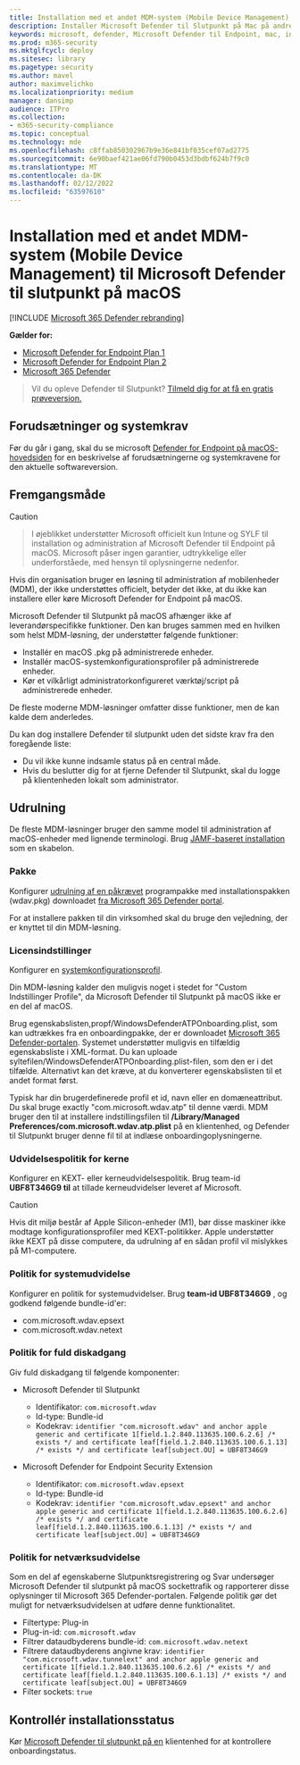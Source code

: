 ```yaml
---
title: Installation med et andet MDM-system (Mobile Device Management) til Microsoft Defender til slutpunkt på Mac
description: Installer Microsoft Defender til Slutpunkt på Mac på andre administrationsløsninger.
keywords: microsoft, defender, Microsoft Defender til Endpoint, mac, installation, deploy, macos, catalina, mojave, high sierra
ms.prod: m365-security
ms.mktglfcycl: deploy
ms.sitesec: library
ms.pagetype: security
ms.author: mavel
author: maximvelichko
ms.localizationpriority: medium
manager: dansimp
audience: ITPro
ms.collection:
- m365-security-compliance
ms.topic: conceptual
ms.technology: mde
ms.openlocfilehash: c8ffab850302967b9e36e841bf035cef07ad2775
ms.sourcegitcommit: 6e90baef421ae06fd790b0453d3bdbf624b7f9c0
ms.translationtype: MT
ms.contentlocale: da-DK
ms.lasthandoff: 02/12/2022
ms.locfileid: "63597610"
---
```

# <a name="deployment-with-a-different-mobile-device-management-mdm-system-for-microsoft-defender-for-endpoint-on-macos"></a>Installation med et andet MDM-system (Mobile Device Management) til Microsoft Defender til slutpunkt på macOS

[!INCLUDE [Microsoft 365 Defender rebranding](../../includes/microsoft-defender.md)]


**Gælder for:**
- [Microsoft Defender for Endpoint Plan 1](https://go.microsoft.com/fwlink/p/?linkid=2154037)
- [Microsoft Defender for Endpoint Plan 2](https://go.microsoft.com/fwlink/p/?linkid=2154037)
- [Microsoft 365 Defender](https://go.microsoft.com/fwlink/?linkid=2118804)

> Vil du opleve Defender til Slutpunkt? [Tilmeld dig for at få en gratis prøveversion.](https://signup.microsoft.com/create-account/signup?products=7f379fee-c4f9-4278-b0a1-e4c8c2fcdf7e&ru=https://aka.ms/MDEp2OpenTrial?ocid=docs-wdatp-investigateip-abovefoldlink)
 
## <a name="prerequisites-and-system-requirements"></a>Forudsætninger og systemkrav

Før du går i gang, skal du se microsoft [Defender for Endpoint på macOS-hovedsiden](microsoft-defender-endpoint-mac.md) for en beskrivelse af forudsætningerne og systemkravene for den aktuelle softwareversion.


## <a name="approach"></a>Fremgangsmåde

> [!CAUTION]

> I øjeblikket understøtter Microsoft officielt kun Intune og SYLF til installation og administration af Microsoft Defender til Endpoint på macOS. Microsoft påser ingen garantier, udtrykkelige eller underforståede, med hensyn til oplysningerne nedenfor.

Hvis din organisation bruger en løsning til administration af mobilenheder (MDM), der ikke understøttes officielt, betyder det ikke, at du ikke kan installere eller køre Microsoft Defender for Endpoint på macOS.

Microsoft Defender til Slutpunkt på macOS afhænger ikke af leverandørspecifikke funktioner. Den kan bruges sammen med en hvilken som helst MDM-løsning, der understøtter følgende funktioner:

- Installér en macOS .pkg på administrerede enheder.
- Installér macOS-systemkonfigurationsprofiler på administrerede enheder.
- Kør et vilkårligt administratorkonfigureret værktøj/script på administrerede enheder.

De fleste moderne MDM-løsninger omfatter disse funktioner, men de kan kalde dem anderledes.

Du kan dog installere Defender til slutpunkt uden det sidste krav fra den foregående liste:

- Du vil ikke kunne indsamle status på en central måde.
- Hvis du beslutter dig for at fjerne Defender til Slutpunkt, skal du logge på klientenheden lokalt som administrator.

## <a name="deployment"></a>Udrulning

De fleste MDM-løsninger bruger den samme model til administration af macOS-enheder med lignende terminologi. Brug [JAMF-baseret installation](mac-install-with-jamf.md) som en skabelon.

### <a name="package"></a>Pakke

Konfigurer [udrulning af en påkrævet](mac-install-with-jamf.md) programpakke med installationspakken (wdav.pkg) downloadet [fra Microsoft 365 Defender portal](mac-install-with-jamf.md).

For at installere pakken til din virksomhed skal du bruge den vejledning, der er knyttet til din MDM-løsning.

### <a name="license-settings"></a>Licensindstillinger

Konfigurer en [systemkonfigurationsprofil](mac-install-with-jamf.md). 

Din MDM-løsning kalder den muligvis noget i stedet for "Custom Indstillinger Profile", da Microsoft Defender til Slutpunkt på macOS ikke er en del af macOS.

Brug egenskabslisten,propf/WindowsDefenderATPOnboarding.plist, som kan udtrækkes fra en onboardingpakke, der er downloadet [Microsoft 365 Defender-portalen](mac-install-with-jamf.md).
Systemet understøtter muligvis en tilfældig egenskabsliste i XML-format. Du kan uploade syltefilen/WindowsDefenderATPOnboarding.plist-filen, som den er i det tilfælde.
Alternativt kan det kræve, at du konverterer egenskabslisten til et andet format først.

Typisk har din brugerdefinerede profil et id, navn eller en domæneattribut. Du skal bruge exactly "com.microsoft.wdav.atp" til denne værdi.
MDM bruger den til at installere indstillingsfilen til **/Library/Managed Preferences/com.microsoft.wdav.atp.plist** på en klientenhed, og Defender til Slutpunkt bruger denne fil til at indlæse onboardingoplysningerne.

### <a name="kernel-extension-policy"></a>Udvidelsespolitik for kerne

Konfigurer en KEXT- eller kerneudvidelsespolitik. Brug team-id **UBF8T346G9 til** at tillade kerneudvidelser leveret af Microsoft.

> [!CAUTION]
> Hvis dit miljø består af Apple Silicon-enheder (M1), bør disse maskiner ikke modtage konfigurationsprofiler med KEXT-politikker.
> Apple understøtter ikke KEXT på disse computere, da udrulning af en sådan profil vil mislykkes på M1-computere.

### <a name="system-extension-policy"></a>Politik for systemudvidelse

Konfigurer en politik for systemudvidelser. Brug **team-id UBF8T346G9** , og godkend følgende bundle-id'er:

- com.microsoft.wdav.epsext
- com.microsoft.wdav.netext

### <a name="full-disk-access-policy"></a>Politik for fuld diskadgang

Giv fuld diskadgang til følgende komponenter:

- Microsoft Defender til Slutpunkt
    - Identifikator: `com.microsoft.wdav`
    - Id-type: Bundle-id
    - Kodekrav: `identifier "com.microsoft.wdav" and anchor apple generic and certificate 1[field.1.2.840.113635.100.6.2.6] /* exists */ and certificate leaf[field.1.2.840.113635.100.6.1.13] /* exists */ and certificate leaf[subject.OU] = UBF8T346G9`

- Microsoft Defender for Endpoint Security Extension
    - Identifikator: `com.microsoft.wdav.epsext`
    - Id-type: Bundle-id
    - Kodekrav: `identifier "com.microsoft.wdav.epsext" and anchor apple generic and certificate 1[field.1.2.840.113635.100.6.2.6] /* exists */ and certificate leaf[field.1.2.840.113635.100.6.1.13] /* exists */ and certificate leaf[subject.OU] = UBF8T346G9`

### <a name="network-extension-policy"></a>Politik for netværksudvidelse

Som en del af egenskaberne Slutpunktsregistrering og Svar undersøger Microsoft Defender til slutpunkt på macOS sockettrafik og rapporterer disse oplysninger til Microsoft 365 Defender-portalen. Følgende politik gør det muligt for netværksudvidelsen at udføre denne funktionalitet.

- Filtertype: Plug-in
- Plug-in-id: `com.microsoft.wdav`
- Filtrer dataudbyderens bundle-id: `com.microsoft.wdav.netext`
- Filtrere dataudbyderens angivne krav: `identifier "com.microsoft.wdav.tunnelext" and anchor apple generic and certificate 1[field.1.2.840.113635.100.6.2.6] /* exists */ and certificate leaf[field.1.2.840.113635.100.6.1.13] /* exists */ and certificate leaf[subject.OU] = UBF8T346G9`
- Filter sockets: `true`

## <a name="check-installation-status"></a>Kontrollér installationsstatus

Kør [Microsoft Defender til slutpunkt på en](mac-install-with-jamf.md) klientenhed for at kontrollere onboardingstatus.
